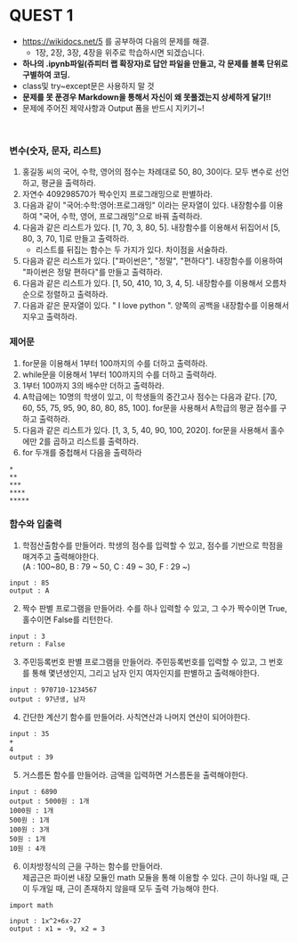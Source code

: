 # QUEST 1
- https://wikidocs.net/5 를 공부하여 다음의 문제를 해결.
  - 1장, 2장, 3장, 4장을 위주로 학습하시면 되겠습니다.
- <b>하나의 .ipynb파일(쥬피터 랩 확장자)로 답안 파일을 만들고, 각 문제를 블록 단위로 구별하여 코딩.</b>
- class및 try~except문은 사용하지 말 것
- <b>문제를 못 푼경우 Markdown을 통해서 자신이 왜 못풀겠는지 상세하게 달기!!</b>
- 문제에 주어진 제약사항과 Output 폼을 반드시 지키기~!
</br>

### 변수(숫자, 문자, 리스트)
1. 홍길동 씨의 국어, 수학, 영어의 점수는 차례대로 50, 80, 30이다. 모두 변수로 선언하고, 평균을 출력하라.
2. 자연수 409298570가 짝수인지 프로그래밍으로 판별하라.
3. 다음과 같이 "국어:수학:영어:프로그래밍" 이라는 문자열이 있다. 내장함수를 이용하여 "국어, 수학, 영어, 프로그래밍"으로 바꿔 출력하라.
4. 다음과 같은 리스트가 있다. [1, 70, 3, 80, 5]. 내장함수를 이용해서 뒤집어서 [5, 80, 3, 70, 1]로 만들고 출력하라.
   - 리스트를 뒤집는 함수는 두 가지가 있다. 차이점을 서술하라.
5. 다음과 같은 리스트가 있다. ["파이썬은", "정말", "편하다"]. 내장함수를 이용하여 "파이썬은 정말 편하다"를 만들고 출력하라.
7. 다음과 같은 리스트가 있다. [1, 50, 410, 10, 3, 4, 5]. 내장함수를 이용해서 오름차순으로 정렬하고 출력하라.
8. 다음과 같은 문자열이 있다. " I love python ". 양쪽의 공백을 내장함수를 이용해서 지우고 출력하라.

### 제어문
1. for문을 이용해서 1부터 100까지의 수를 더하고 출력하라.
2. while문을 이용해서 1부터 100까지의 수를 더하고 출력하라.
3. 1부터 100까지 3의 배수만 더하고 출력하라.
4. A학급에는 10명의 학생이 있고, 이 학생들의 중간고사 점수는 다음과 같다. [70, 60, 55, 75, 95, 90, 80, 80, 85, 100]. for문을 사용해서 A학급의 평균 점수를 구하고 출력하라.
5. 다음과 같은 리스트가 있다. [1, 3, 5, 40, 90, 100, 2020]. for문을 사용해서 홀수에만 2를 곱하고 리스트를 출력하라.
6. for 두개를 중첩해서 다음을 출력하라
```
*
**
***
****
*****
```

### 함수와 입출력
1. 학점산출함수를 만들어라. 학생의 점수를 입력할 수 있고, 점수를 기반으로 학점을 매겨주고 출력해야한다.</br>
(A : 100~80, B : 79 ~ 50, C : 49 ~ 30, F : 29 ~)
```
input : 85
output : A
```

2. 짝수 판별 프로그램을 만들어라. 수를 하나 입력할 수 있고, 그 수가 짝수이면 True, 홀수이면 False를 리턴한다.
```
input : 3
return : False
```

3. 주민등록번호 판별 프로그램을 만들어라. 주민등록번호를 입력할 수 있고, 그 번호를 통해 몇년생인지, 그리고 남자 인지 여자인지를 판별하고 출력해야한다.
```
input : 970710-1234567
output : 97년생, 남자
```

4. 간단한 계산기 함수를 만들어라. 사칙연산과 나머지 연산이 되어야한다.
```
input : 35
+
4
output : 39
```

5. 거스름돈 함수를 만들어라. 금액을 입력하면 거스름돈을 출력해야한다.
```
input : 6890
output : 5000원 : 1개
1000원 : 1개
500원 : 1개
100원 : 3개
50원 : 1개
10원 : 4개
```

6. 이차방정식의 근을 구하는 함수를 만들어라.</br>
제곱근은 파이썬 내장 모듈인 math 모듈을 통해 이용할 수 있다.
근이 하나일 때, 근이 두개일 때, 근이 존재하지 않을때 모두 출력 가능해야 한다.
```
import math
```
```
input : 1x^2+6x-27
output : x1 = -9, x2 = 3
```
